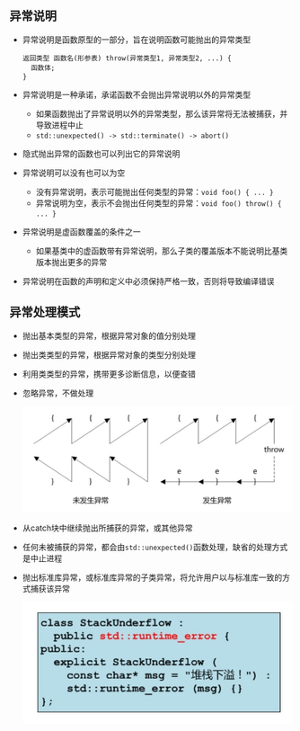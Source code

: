 ## 异常说明

* 异常说明是函数原型的一部分，旨在说明函数可能抛出的异常类型

  ```
  返回类型 函数名(形参表) throw(异常类型1, 异常类型2, ...) { 
  	函数体; 
  }
  ```

* 异常说明是一种承诺，承诺函数不会抛出异常说明以外的异常类型
    * 如果函数抛出了异常说明以外的异常类型，那么该异常将无法被捕获，并导致进程中止
    * `std::unexpected() -> std::terminate() -> abort()`
* 隐式抛出异常的函数也可以列出它的异常说明
* 异常说明可以没有也可以为空
    * 没有异常说明，表示可能抛出任何类型的异常：`void foo() { ... }`
    * 异常说明为空，表示不会抛出任何类型的异常：`void foo() throw() { ... }`
* 异常说明是虚函数覆盖的条件之一
    * 如果基类中的虚函数带有异常说明，那么子类的覆盖版本不能说明比基类版本抛出更多的异常
* 异常说明在函数的声明和定义中必须保持严格一致，否则将导致编译错误

## 异常处理模式

* 抛出基本类型的异常，根据异常对象的值分别处理
* 抛出类类型的异常，根据异常对象的类型分别处理
* 利用类类型的异常，携带更多诊断信息，以便查错
* 忽略异常，不做处理

  ![handle](../../docs/pics/handleexp.png)

* 从catch块中继续抛出所捕获的异常，或其他异常
* 任何未被捕获的异常，都会由`std::unexpected()`函数处理，缺省的处理方式是中止进程
* 抛出标准库异常，或标准库异常的子类异常，将允许用户以与标准库一致的方式捕获该异常

  ![continue](../../docs/pics/continue_throw.png)




